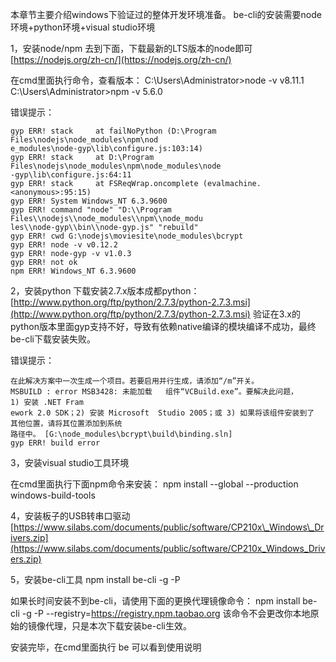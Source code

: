 本章节主要介绍windows下验证过的整体开发环境准备。
be-cli的安装需要node环境+python环境+visual studio环境

1，安装node/npm
去到下面，下载最新的LTS版本的node即可
[https://nodejs.org/zh-cn/](https://nodejs.org/zh-cn/)

在cmd里面执行命令，查看版本：
C:\Users\Administrator>node -v
v8.11.1
C:\Users\Administrator>npm -v
5.6.0

错误提示：
```
gyp ERR! stack     at failNoPython (D:\Program Files\nodejs\node_modules\npm\nod
e_modules\node-gyp\lib\configure.js:103:14)
gyp ERR! stack     at D:\Program Files\nodejs\node_modules\npm\node_modules\node
-gyp\lib\configure.js:64:11
gyp ERR! stack     at FSReqWrap.oncomplete (evalmachine.<anonymous>:95:15)
gyp ERR! System Windows_NT 6.3.9600
gyp ERR! command "node" "D:\\Program Files\\nodejs\\node_modules\\npm\\node_modu
les\\node-gyp\\bin\\node-gyp.js" "rebuild"
gyp ERR! cwd G:\nodejs\moviesite\node_modules\bcrypt
gyp ERR! node -v v0.12.2
gyp ERR! node-gyp -v v1.0.3
gyp ERR! not ok
npm ERR! Windows_NT 6.3.9600
```
2，安装python
下载安装2.7.x版本成都python： [http://www.python.org/ftp/python/2.7.3/python-2.7.3.msi](http://www.python.org/ftp/python/2.7.3/python-2.7.3.msi)
验证在3.x的python版本里面gyp支持不好，导致有依赖native编译的模块编译不成功，最终be-cli下载安装失败。




错误提示：
```
在此解决方案中一次生成一个项目。若要启用并行生成，请添加“/m”开关。 
MSBUILD : error MSB3428: 未能加载   组件“VCBuild.exe”。要解决此问题， 
1) 安装 .NET Fram 
ework 2.0 SDK；2) 安装 Microsoft  Studio 2005；或 3) 如果将该组件安装到了 
其他位置，请将其位置添加到系统 
路径中。 [G:\node_modules\bcrypt\build\binding.sln] 
gyp ERR! build error
```
3，安装visual studio工具环境

在cmd里面执行下面npm命令来安装：
npm install --global --production windows-build-tools

4，安装板子的USB转串口驱动
[https://www.silabs.com/documents/public/software/CP210x\_Windows\_Drivers.zip](https://www.silabs.com/documents/public/software/CP210x_Windows_Drivers.zip)

5，安装be-cli工具
npm install be-cli -g -P

如果长时间安装不到be-cli，请使用下面的更换代理镜像命令：
npm install be-cli -g -P --registry=https://registry.npm.taobao.org
该命令不会更改你本地原始的镜像代理，只是本次下载安装be-cli生效。

安装完毕，在cmd里面执行 be 可以看到使用说明
